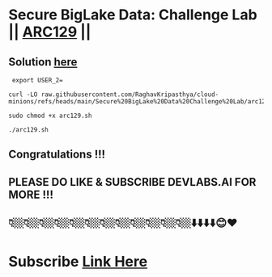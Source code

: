 # Secure BigLake Data: Challenge Lab || [ARC129](https://www.cloudskillsboost.google/focuses/64458?parent=catalog) ||

##  Solution [here](https://youtu.be/bQgB5nD8H98)

```
 export USER_2=
```
```
curl -LO raw.githubusercontent.com/RaghavKripasthya/cloud-minions/refs/heads/main/Secure%20BigLake%20Data%20Challenge%20Lab/arc129.sh

sudo chmod +x arc129.sh

./arc129.sh
```

##  Congratulations !!!
## PLEASE DO LIKE & SUBSCRIBE DEVLABS.AI FOR MORE !!!
## 👇🏼👇🏼👇🏼👇🏼👇🏼👇🏼👇🏼👇🏼👇🏼👇🏼👇🏼👇🏼⬇️⬇️⬇️⬇️😊❤️
# Subscribe [Link Here](https://www.youtube.com/channel/UCVFPYmP2CZvVmICxw7YHT8A)

